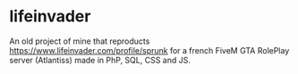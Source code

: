 # lifeinvader

An old project of mine that reproducts https://www.lifeinvader.com/profile/sprunk for a french FiveM GTA RolePlay server (Atlantiss) made in PhP, SQL, CSS and JS.
